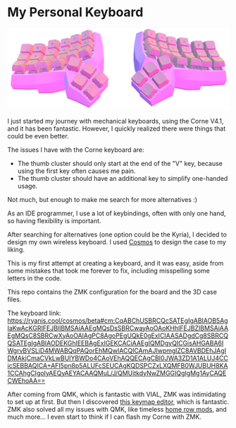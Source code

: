 # My Personal Keyboard

![Alt text](case/generatedkeyboard.png)

I just started my journey with mechanical keyboards, using the Corne V4.1, and it has been fantastic. However, I quickly realized there were things that could be even better.

The issues I have with the Corne keyboard are:
* The thumb cluster should only start at the end of the "V" key, because using the first key often causes me pain.
* The thumb cluster should have an additional key to simplify one-handed usage.

Not much, but enough to make me search for more alternatives :)

As an IDE programmer, I use a lot of keybindings, often with only one hand, so having flexibility is important.

After searching for alternatives (one option could be the Kyria), I decided to design my own wireless keyboard. I used [Cosmos](https://ryanis.cool/cosmos/beta) to design the case to my liking.

This is my first attempt at creating a keyboard, and it was easy, aside from some mistakes that took me forever to fix, including misspelling some letters in the code.

This repo contains the ZMK configuration for the board and the 3D case files.


The keyboard link: https://ryanis.cool/cosmos/beta#cm:CqABChUSBRCQcSATEgIgABIAOB5AgIaKwAcKGRIFEJBlIBMSAiAAEgMQsDsSBRCwayAoOAoKHhIFEJBZIBMSAiAAEgMQsC8SBRCwXyAoOAlAgPC8AgoPEgUQkE0gExICIAASADgdCg8SBRCQQSATEgIgABIAODEKGhIEEBAgExIGEKCACiAAEgIQMDgyQICGisAHGABA6IWgrvBVSLiD4MWABQqPAQorEhMQwIACQICAmAJIwpmglZC8AVBDEhJAgIDMAkjCmaCVkLwBUIYBWDo4CAoVEhAQQECAgCBI0JWA3ZD1A1ALUJ4CCicSEBBAQICA+AFI5pn8p5ALUFcSEUCAgKQDSPCZxLXQMFB0WJUBUH8KA1CCAhgCIgoIyAEQyAEYACAAQMuL/J/QMUitkdyNwZMGGIQgIgMg1AyCAQECWEhoAA==


After coming from QMK, which is fantastic with VIAL, ZMK was intimidating to set up at first. But then I discovered [this keymap editor](https://nickcoutsos.github.io/keymap-editor/), which is fantastic. ZMK also solved all my issues with QMK, like timeless [home row mods](https://github.com/urob/zmk-config), and much more... I even start to think if I can flash my Corne with ZMK.